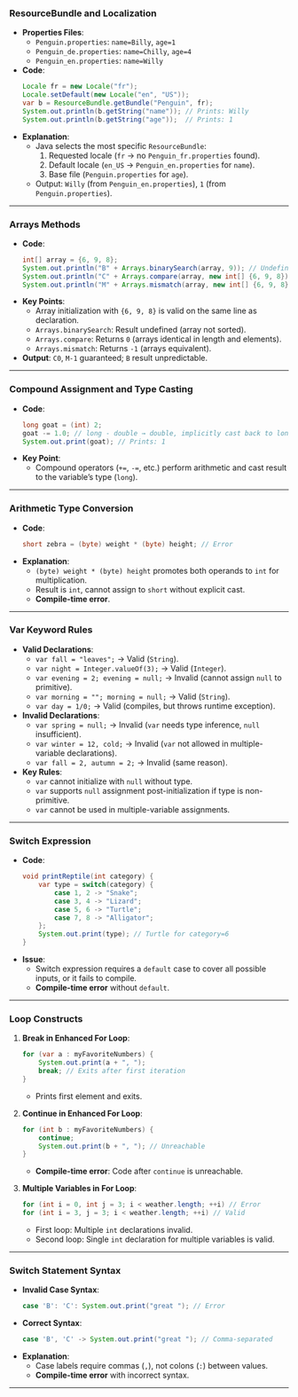 ### **ResourceBundle and Localization**
- **Properties Files**:
  - `Penguin.properties`: `name=Billy`, `age=1`
  - `Penguin_de.properties`: `name=Chilly`, `age=4`
  - `Penguin_en.properties`: `name=Willy`
- **Code**:
  ```java
  Locale fr = new Locale("fr");
  Locale.setDefault(new Locale("en", "US"));
  var b = ResourceBundle.getBundle("Penguin", fr);
  System.out.println(b.getString("name")); // Prints: Willy
  System.out.println(b.getString("age"));  // Prints: 1
  ```
- **Explanation**:
  - Java selects the most specific `ResourceBundle`:
    1. Requested locale (`fr` → no `Penguin_fr.properties` found).
    2. Default locale (`en_US` → `Penguin_en.properties` for `name`).
    3. Base file (`Penguin.properties` for `age`).
  - Output: `Willy` (from `Penguin_en.properties`), `1` (from `Penguin.properties`).

---

### **Arrays Methods**
- **Code**:
  ```java
  int[] array = {6, 9, 8};
  System.out.println("B" + Arrays.binarySearch(array, 9)); // Undefined
  System.out.println("C" + Arrays.compare(array, new int[] {6, 9, 8})); // C0
  System.out.println("M" + Arrays.mismatch(array, new int[] {6, 9, 8})); // M-1
  ```
- **Key Points**:
  - Array initialization with `{6, 9, 8}` is valid on the same line as declaration.
  - `Arrays.binarySearch`: Result undefined (array not sorted).
  - `Arrays.compare`: Returns `0` (arrays identical in length and elements).
  - `Arrays.mismatch`: Returns `-1` (arrays equivalent).
- **Output**: `C0`, `M-1` guaranteed; `B` result unpredictable.

---

### **Compound Assignment and Type Casting**
- **Code**:
  ```java
  long goat = (int) 2;
  goat -= 1.0; // long - double → double, implicitly cast back to long
  System.out.print(goat); // Prints: 1
  ```
- **Key Point**:
  - Compound operators (`+=`, `-=`, etc.) perform arithmetic and cast result to the variable’s type (`long`).

---

### **Arithmetic Type Conversion**
- **Code**:
  ```java
  short zebra = (byte) weight * (byte) height; // Error
  ```
- **Explanation**:
  - `(byte) weight * (byte) height` promotes both operands to `int` for multiplication.
  - Result is `int`, cannot assign to `short` without explicit cast.
  - **Compile-time error**.

---

### **Var Keyword Rules**
- **Valid Declarations**:
  - `var fall = "leaves";` → Valid (`String`).
  - `var night = Integer.valueOf(3);` → Valid (`Integer`).
  - `var evening = 2; evening = null;` → Invalid (cannot assign `null` to primitive).
  - `var morning = ""; morning = null;` → Valid (`String`).
  - `var day = 1/0;` → Valid (compiles, but throws runtime exception).
- **Invalid Declarations**:
  - `var spring = null;` → Invalid (`var` needs type inference, `null` insufficient).
  - `var winter = 12, cold;` → Invalid (`var` not allowed in multiple-variable declarations).
  - `var fall = 2, autumn = 2;` → Invalid (same reason).
- **Key Rules**:
  - `var` cannot initialize with `null` without type.
  - `var` supports `null` assignment post-initialization if type is non-primitive.
  - `var` cannot be used in multiple-variable assignments.

---

### **Switch Expression**
- **Code**:
  ```java
  void printReptile(int category) {
      var type = switch(category) {
          case 1, 2 -> "Snake";
          case 3, 4 -> "Lizard";
          case 5, 6 -> "Turtle";
          case 7, 8 -> "Alligator";
      };
      System.out.print(type); // Turtle for category=6
  }
  ```
- **Issue**:
  - Switch expression requires a `default` case to cover all possible inputs, or it fails to compile.
  - **Compile-time error** without `default`.

---

### **Loop Constructs**
1. **Break in Enhanced For Loop**:
   ```java
   for (var a : myFavoriteNumbers) {
       System.out.print(a + ", ");
       break; // Exits after first iteration
   }
   ```
   - Prints first element and exits.

2. **Continue in Enhanced For Loop**:
   ```java
   for (int b : myFavoriteNumbers) {
       continue;
       System.out.print(b + ", "); // Unreachable
   }
   ```
   - **Compile-time error**: Code after `continue` is unreachable.

3. **Multiple Variables in For Loop**:
   ```java
   for (int i = 0, int j = 3; i < weather.length; ++i) // Error
   for (int i = 3, j = 3; i < weather.length; ++i) // Valid
   ```
   - First loop: Multiple `int` declarations invalid.
   - Second loop: Single `int` declaration for multiple variables is valid.

---

### **Switch Statement Syntax**
- **Invalid Case Syntax**:
  ```java
  case 'B': 'C': System.out.print("great "); // Error
  ```
- **Correct Syntax**:
  ```java
  case 'B', 'C' -> System.out.print("great "); // Comma-separated
  ```
- **Explanation**:
  - Case labels require commas (`,`), not colons (`:`) between values.
  - **Compile-time error** with incorrect syntax.

---